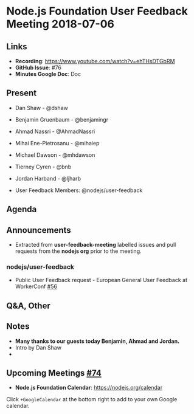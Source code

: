 # Node.js Foundation User Feedback Meeting 2018-07-06
## Links

* **Recording**: https://www.youtube.com/watch?v=ehTHsDTGbRM
* **GitHub Issue**: #76
* **Minutes Google Doc**: Doc

## Present

* Dan Shaw - @dshaw 
* Benjamin Gruenbaum - @benjamingr
* Ahmad Nassri - @AhmadNassri
* Mihai Ene-Pietrosanu - @mihaiep
* Michael Dawson - @mhdawson
* Tierney Cyren - @bnb
* Jordan Harband - @ljharb

* User Feedback Members: @nodejs/user-feedback

## Agenda

## Announcements

* Extracted from **user-feedback-meeting** labelled issues and pull requests from the **nodejs org** prior to the meeting.

### nodejs/user-feedback

* Public User Feedback request - European General User Feedback at WorkerConf [#56](https://github.com/nodejs/user-feedback/issues/56)

## Q&A, Other

## Notes
* **Many thanks to our guests today Benjamin, Ahmad and Jordan.**
* Intro by Dan Shaw
* 

## Upcoming Meetings [#74](https://github.com/nodejs/user-feedback/issues/74)

* **Node.js Foundation Calendar**: https://nodejs.org/calendar

Click `+GoogleCalendar` at the bottom right to add to your own Google calendar.


